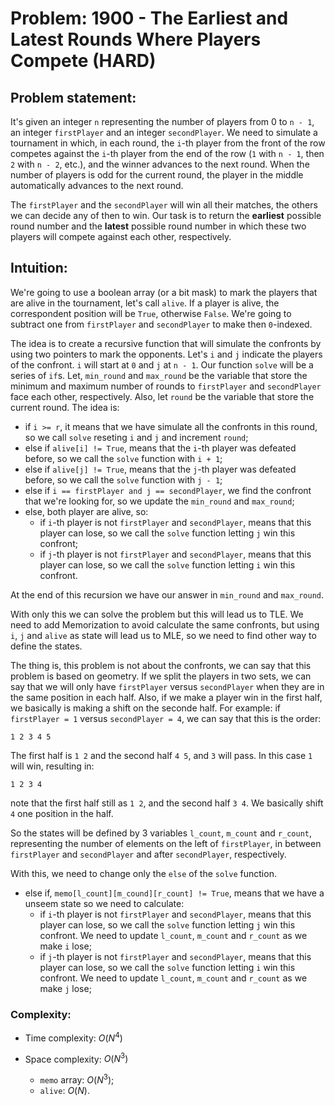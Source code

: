 # Problem: 1900 - The Earliest and Latest Rounds Where Players Compete (HARD)

## Problem statement:

It's given an integer `n` representing the number of players from 0 to `n - 1`, an integer `firstPlayer` and an integer `secondPlayer`. We need to simulate a tournament in which, in each round, the `i`-th player from the front of the row competes against the `i`-th player from the end of the row (`1` with `n - 1`, then `2` with `n - 2`, etc.), and the winner advances to the next round. When the number of players is odd for the current round, the player in the middle automatically advances to the next round.

The `firstPlayer` and the `secondPlayer` will win all their matches, the others we can decide any of then to win. Our task is to return the **earliest** possible round number and the **latest** possible round number in which these two players will compete against each other, respectively.

## Intuition:

We're going to use a boolean array (or a bit mask) to mark the players that are alive in the tournament, let's call `alive`. If a player is alive, the correspondent position will be `True`, otherwise `False`. We're going to subtract one from `firstPlayer` and `secondPlayer` to make then `0`-indexed.

The idea is to create a recursive function that will simulate the confronts by using two pointers to mark the opponents. Let's `i` and `j` indicate the players of the confront. `i` will start at `0` and `j` at `n - 1`. Our function `solve` will be a series of `if`s. Let, `min_round` and `max_round` be the variable that store the minimum and maximum number of rounds to `firstPlayer` and `secondPlayer` face each other, respectively. Also, let `round` be the variable that store the current round. The idea is:

- if `i >= r`, it means that we have simulate all the confronts in this round, so we call `solve` reseting `i` and `j` and increment `round`;
- else if `alive[i] != True`, means that the `i`-th player was defeated before, so we call the `solve` function with `i + 1`;
- else if `alive[j] != True`, means that the `j`-th player was defeated before, so we call the `solve` function with `j - 1`;
- else if `i == firstPlayer and j == secondPlayer`, we find the confront that we're looking for, so we update the `min_round` and `max_round`;
- else, both player are alive, so:
    - if `i`-th player is not `firstPlayer` and `secondPlayer`, means that this player can lose, so we call the `solve` function letting `j` win this confront;
    - if `j`-th player is not `firstPlayer` and `secondPlayer`, means that this player can lose, so we call the `solve` function letting `i` win this confront.

At the end of this recursion we have our answer in `min_round` and `max_round`.

With only this we can solve the problem but this will lead us to TLE. We need to add Memorization to avoid calculate the same confronts, but using `i`, `j` and `alive` as state will lead us to MLE, so we need to find other way to define the states.

The thing is, this problem is not about the confronts, we can say that this problem is based on geometry. If we split the players in two sets, we can say that we will only have `firstPlayer` versus `secondPlayer` when they are in the same position in each half. Also, if we make a player win in the first half, we basically is making a shift on the seconde half. For example: if `firstPlayer = 1` versus `secondPlayer = 4`, we can say that this is the order:

    1 2 3 4 5

The first half is `1 2` and the second half `4 5`, and `3` will pass. In this case `1` will win, resulting in:

    1 2 3 4

note that the first half still as `1 2`, and the second half `3 4`. We basically shift `4` one position in the half.

So the states will be defined by 3 variables `l_count`, `m_count` and `r_count`, representing the number of elements on the left of `firstPlayer`, in between `firstPlayer` and `secondPlayer` and after `secondPlayer`, respectively.

With this, we need to change only the `else` of the `solve` function.

- else if, `memo[l_count][m_cound][r_count] != True`, means that we have a unseem state so we need to calculate:
    - if `i`-th player is not `firstPlayer` and `secondPlayer`, means that this player can lose, so we call the `solve` function letting `j` win this confront. We need to update `l_count`, `m_count` and `r_count` as we make `i` lose;
    - if `j`-th player is not `firstPlayer` and `secondPlayer`, means that this player can lose, so we call the `solve` function letting `i` win this confront. We need to update `l_count`, `m_count` and `r_count` as we make `j` lose;

### Complexity:
- Time complexity: $O(N^4)$

- Space complexity: $O(N^3)$
    - `memo` array: $O(N^3)$;
    - `alive`: $O(N)$.